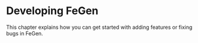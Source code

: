 # Developing FeGen

This chapter explains how you can get started with adding features or fixing bugs in FeGen.